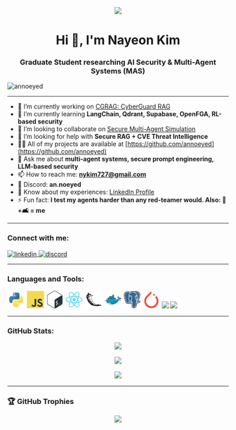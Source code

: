 <!-- 🎨 Optional: Top banner image -->
<p align="center">
  <img src="https://capsule-render.vercel.app/api?type=waving&color=gradient&height=200&section=header&text=Nayeon%20Kim%20|%20annoeyed&fontSize=40&fontAlign=70&fontAlignY=35&desc=AI%20Security%20%26%20Multi-Agent%20Systems%20Researcher&descAlign=70&descAlignY=55" />
</p>

<h1 align="center">Hi 👋, I'm Nayeon Kim</h1>
<h3 align="center">Graduate Student researching AI Security & Multi-Agent Systems (MAS)</h3>

<p align="left">
  <img src="https://komarev.com/ghpvc/?username=annoeyed&label=Profile%20views&color=0e75b6&style=flat" alt="annoeyed" />
</p>

---

- 🔭 I’m currently working on [CGRAG: CyberGuard RAG](https://github.com/annoeyed/CGRAG)
- 🌱 I’m currently learning **LangChain, Qdrant, Supabase, OpenFGA, RL-based security**
- 👯 I’m looking to collaborate on [Secure Multi-Agent Simulation](https://github.com/annoeyed/ma_blr)
- 🤝 I’m looking for help with **Secure RAG + CVE Threat Intelligence**
- 👨‍💻 All of my projects are available at [https://github.com/annoeyed](https://github.com/annoeyed)
- 💬 Ask me about **multi-agent systems, secure prompt engineering, LLM-based security**
- 📫 How to reach me: **nykim727@gmail.com**
- 💬 Discord: **an.noeyed**
- 📄 Know about my experiences: [LinkedIn Profile](https://www.linkedin.com/in/annoeyed/)
- ⚡ Fun fact: **I test my agents harder than any red-teamer would. Also: 🥔+🛋️ = me**

---

<h3 align="left">Connect with me:</h3>
<p align="left">
  <a href="https://www.linkedin.com/in/annoeyed/" target="_blank">
    <img align="center" src="https://raw.githubusercontent.com/rahuldkjain/github-profile-readme-generator/master/src/images/icons/Social/linked-in-alt.svg" alt="linkedin" height="30" width="40" />
  </a>
  <!-- Discord: Just a visual badge without link -->
  <a href="https://discord.com" target="_blank">
    <img align="center" src="https://raw.githubusercontent.com/rahuldkjain/github-profile-readme-generator/master/src/images/icons/Social/discord.svg" alt="discord" height="30" width="40" />
  </a>
</p>

---

<h3 align="left">Languages and Tools:</h3>
<p align="left">
  <!-- 대표 기술 스택 -->
  <img src="https://raw.githubusercontent.com/devicons/devicon/master/icons/python/python-original.svg" width="40" />
  <img src="https://raw.githubusercontent.com/devicons/devicon/master/icons/javascript/javascript-original.svg" width="40" />
  <img src="https://raw.githubusercontent.com/devicons/devicon/master/icons/bash/bash-original.svg" width="40" />
  <img src="https://raw.githubusercontent.com/devicons/devicon/master/icons/react/react-original.svg" width="40" />
  <img src="https://raw.githubusercontent.com/devicons/devicon/master/icons/flask/flask-original.svg" width="40" />
  <img src="https://raw.githubusercontent.com/devicons/devicon/master/icons/docker/docker-original.svg" width="40" />
  <img src="https://raw.githubusercontent.com/devicons/devicon/master/icons/postgresql/postgresql-original.svg" width="40" />
  <img src="https://raw.githubusercontent.com/devicons/devicon/master/icons/pytorch/pytorch-original.svg" width="40" />
  <img src="https://raw.githubusercontent.com/devicons/devicon/master/icons/scikit-learn/scikit-learn-original.svg" width="40" />
  <img src="https://www.vectorlogo.zone/logos/grafana/grafana-icon.svg" width="40" />
</p>

---

<h3 align="left">GitHub Stats:</h3>
<p align="center">
  <img src="https://github-readme-stats.vercel.app/api?username=annoeyed&show_icons=true&theme=tokyonight" />
</p>
<p align="center">
  <img src="https://github-readme-streak-stats.herokuapp.com/?user=annoeyed&theme=tokyonight" />
</p>
<p align="center">
  <img src="https://github-readme-stats.vercel.app/api/top-langs/?username=annoeyed&layout=compact&theme=tokyonight" />
</p>

---

<h3 align="left">🏆 GitHub Trophies</h3>
<p align="center">
  <img src="https://github-profile-trophy.vercel.app/?username=annoeyed&theme=tokyonight&column=6" />
</p>

